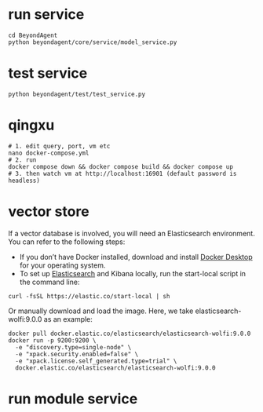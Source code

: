 # run service

```shell
cd BeyondAgent
python beyondagent/core/service/model_service.py
```

# test service

```shell
python beyondagent/test/test_service.py
```

# qingxu
```shell
# 1. edit query, port, vm etc
nano docker-compose.yml
# 2. run
docker compose down && docker compose build && docker compose up
# 3. then watch vm at http://localhost:16901 (default password is headless)
```


# vector store
If a vector database is involved, you will need an Elasticsearch environment. You can refer to the following steps:
- If you don’t have Docker installed, download and install [Docker Desktop](https://www.docker.com/products/docker-desktop) for your operating system. 
- To set up [Elasticsearch](https://www.elastic.co/docs/solutions/search/run-elasticsearch-locally) and Kibana locally, run the start-local script in the command line:
```shell
curl -fsSL https://elastic.co/start-local | sh
```

Or manually download and load the image. Here, we take elasticsearch-wolfi:9.0.0 as an example:
```shell
docker pull docker.elastic.co/elasticsearch/elasticsearch-wolfi:9.0.0
docker run -p 9200:9200 \
  -e "discovery.type=single-node" \
  -e "xpack.security.enabled=false" \
  -e "xpack.license.self_generated.type=trial" \
  docker.elastic.co/elasticsearch/elasticsearch-wolfi:9.0.0
```

# run module service
